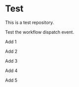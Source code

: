 # Test

This is a test repository.

Test the workflow dispatch event.

Add 1

Add 2

Add 3

Add 4

Add 5

